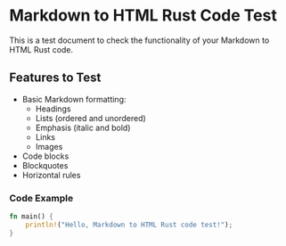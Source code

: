# Markdown to HTML Rust Code Test

This is a test document to check the functionality of your Markdown to HTML Rust code.

## Features to Test

- Basic Markdown formatting:
  - Headings
  - Lists (ordered and unordered)
  - Emphasis (italic and bold)
  - Links
  - Images
- Code blocks
- Blockquotes
- Horizontal rules

### Code Example

```rust
fn main() {
    println!("Hello, Markdown to HTML Rust code test!");
}

